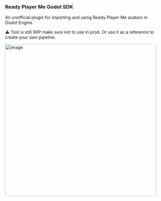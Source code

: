 ### Ready Player Me Godot SDK
An unofficial plugin for importing and using Ready Player Me avatars in Godot Engine

⚠️ Tool is still WIP make sure not to use in prod. Or use it as a reference to create your own pipeline.

<img width="497" alt="image" src="https://github.com/srcnalt/rpm-godot-sdk/assets/3163281/3bbfcafe-38e1-4bdc-beb6-17a306f532ed">
